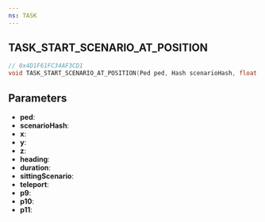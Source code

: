 ```yaml
---
ns: TASK
---
```

## TASK_START_SCENARIO_AT_POSITION

```c
// 0x4D1F61FC34AF3CD1
void TASK_START_SCENARIO_AT_POSITION(Ped ped, Hash scenarioHash, float x, float y, float z, float heading, int duration, BOOL sittingScenario, BOOL teleport, char* p9, float p10, BOOL p11);
```

## Parameters
* **ped**:
* **scenarioHash**:
* **x**:
* **y**:
* **z**:
* **heading**:
* **duration**:
* **sittingScenario**:
* **teleport**:
* **p9**:
* **p10**:
* **p11**:
